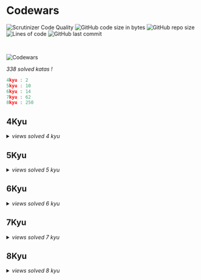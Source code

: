 # Codewars

![Scrutinizer Code Quality](https://scrutinizer-ci.com/g/Sigmanificient/Codewars/badges/quality-score.png?b=master)
![GitHub code size in bytes](https://img.shields.io/github/languages/code-size/Sigmanificient/Codewars)
![GitHub repo size](https://img.shields.io/github/repo-size/Sigmanificient/Codewars)
![Lines of code](https://img.shields.io/tokei/lines/github/Sigmanificient/Codewars)
![GitHub last commit](https://img.shields.io/github/last-commit/Sigmanificient/Codewars)

<br>

![Codewars](https://www.codewars.com/users/Sigmanificient/badges/large)

*338 solved katas !*

```c
4kyu : 2
5kyu : 10
6kyu : 14
7kyu : 62
8kyu : 250
```

<h2>4Kyu</h2>
<details>
	<summary>
		<i>views solved 4 kyu</i>
	</summary>

`Permutations`:
<img src="https://github.com/Sigmanificient/Codewars/blob/master/docs/img/py.png" height="20px">

`Strip comments`:
<img src="https://github.com/Sigmanificient/Codewars/blob/master/docs/img/py.png" height="20px">
</details>

<h2>5Kyu</h2>
<details>
	<summary>
		<i>views solved 5 kyu</i>
	</summary>

`Convert a hax string to rgb`:
<img src="https://github.com/Sigmanificient/Codewars/blob/master/docs/img/js.png" height="20px">

`Hex dump`:
<img src="https://github.com/Sigmanificient/Codewars/blob/master/docs/img/py.png" height="20px">

`Isbn-10 validation`:
<img src="https://github.com/Sigmanificient/Codewars/blob/master/docs/img/py.png" height="20px">

`Moving zeros to the end`:
<img src="https://github.com/Sigmanificient/Codewars/blob/master/docs/img/py.png" height="20px">

`Perimeter`:
<img src="https://github.com/Sigmanificient/Codewars/blob/master/docs/img/py.png" height="20px">

`Primes in numbers`:
<img src="https://github.com/Sigmanificient/Codewars/blob/master/docs/img/py.png" height="20px">

`Regex password validation`:
<img src="https://github.com/Sigmanificient/Codewars/blob/master/docs/img/py.png" height="20px">

`Scramble`:
<img src="https://github.com/Sigmanificient/Codewars/blob/master/docs/img/py.png" height="20px">

`Whats a perfect power anyway`:
<img src="https://github.com/Sigmanificient/Codewars/blob/master/docs/img/py.png" height="20px">

`Where my anagrams at`:
<img src="https://github.com/Sigmanificient/Codewars/blob/master/docs/img/py.png" height="20px">
</details>

<h2>6Kyu</h2>
<details>
	<summary>
		<i>views solved 6 kyu</i>
	</summary>

`Are they the same`:
<img src="https://github.com/Sigmanificient/Codewars/blob/master/docs/img/py.png" height="20px">

`Backwards read primes`:
<img src="https://github.com/Sigmanificient/Codewars/blob/master/docs/img/py.png" height="20px">

`Counting duplicates`:
<img src="https://github.com/Sigmanificient/Codewars/blob/master/docs/img/py.png" height="20px">

`Decode the morse code`:
<img src="https://github.com/Sigmanificient/Codewars/blob/master/docs/img/py.png" height="20px">

`Find the odd int`:
<img src="https://github.com/Sigmanificient/Codewars/blob/master/docs/img/py.png" height="20px">

`Highest scoring word`:
<img src="https://github.com/Sigmanificient/Codewars/blob/master/docs/img/py.png" height="20px">

`Ip validation`:
<img src="https://github.com/Sigmanificient/Codewars/blob/master/docs/img/py.png" height="20px">

`Iq test`:
<img src="https://github.com/Sigmanificient/Codewars/blob/master/docs/img/py.png" height="20px">

`Playing with digits`:
<img src="https://github.com/Sigmanificient/Codewars/blob/master/docs/img/py.png" height="20px">

`Playing with passphrases`:
<img src="https://github.com/Sigmanificient/Codewars/blob/master/docs/img/py.png" height="20px">

`Replace with alphabet position`:
<img src="https://github.com/Sigmanificient/Codewars/blob/master/docs/img/py.png" height="20px">

`Simple fun #305 typist`:
<img src="https://github.com/Sigmanificient/Codewars/blob/master/docs/img/py.png" height="20px">

`Tribonacci sequence`:
<img src="https://github.com/Sigmanificient/Codewars/blob/master/docs/img/py.png" height="20px">

`Unique in order`:
<img src="https://github.com/Sigmanificient/Codewars/blob/master/docs/img/py.png" height="20px">
</details>

<h2>7Kyu</h2>
<details>
	<summary>
		<i>views solved 7 kyu</i>
	</summary>

`A rule of divisibility by 7`:
<img src="https://github.com/Sigmanificient/Codewars/blob/master/docs/img/py.png" height="20px">

`All star code challenge #20`:
<img src="https://github.com/Sigmanificient/Codewars/blob/master/docs/img/py.png" height="20px">

`Beginner series #3 sum of numbers`:
<img src="https://github.com/Sigmanificient/Codewars/blob/master/docs/img/py.png" height="20px">

`Checks for prime numbers`:
<img src="https://github.com/Sigmanificient/Codewars/blob/master/docs/img/py.png" height="20px">

`Credit card mask`:
<img src="https://github.com/Sigmanificient/Codewars/blob/master/docs/img/py.png" height="20px"> <img src="https://github.com/Sigmanificient/Codewars/blob/master/docs/img/js.png" height="20px">

`Decimal reverser`:
<img src="https://github.com/Sigmanificient/Codewars/blob/master/docs/img/py.png" height="20px">

`Descending order`:
<img src="https://github.com/Sigmanificient/Codewars/blob/master/docs/img/py.png" height="20px">

`Disemvowel trolls`:
<img src="https://github.com/Sigmanificient/Codewars/blob/master/docs/img/py.png" height="20px">

`Elevator distance`:
<img src="https://github.com/Sigmanificient/Codewars/blob/master/docs/img/py.png" height="20px">

`Evaporator`:
<img src="https://github.com/Sigmanificient/Codewars/blob/master/docs/img/py.png" height="20px">

`Even and odd`:
<img src="https://github.com/Sigmanificient/Codewars/blob/master/docs/img/py.png" height="20px">

`Even numbers in an array`:
<img src="https://github.com/Sigmanificient/Codewars/blob/master/docs/img/py.png" height="20px">

`Factorial`:
<img src="https://github.com/Sigmanificient/Codewars/blob/master/docs/img/py.png" height="20px">

`Factorial 2`:
<img src="https://github.com/Sigmanificient/Codewars/blob/master/docs/img/py.png" height="20px">

`Find the next perfect square`:
<img src="https://github.com/Sigmanificient/Codewars/blob/master/docs/img/py.png" height="20px">

`Fizz buzz`:
<img src="https://github.com/Sigmanificient/Codewars/blob/master/docs/img/py.png" height="20px">

`Get the middle character`:
<img src="https://github.com/Sigmanificient/Codewars/blob/master/docs/img/py.png" height="20px">

`Growth of a population`:
<img src="https://github.com/Sigmanificient/Codewars/blob/master/docs/img/py.png" height="20px">

`Having sum`:
<img src="https://github.com/Sigmanificient/Codewars/blob/master/docs/img/py.png" height="20px">

`Heron formula`:
<img src="https://github.com/Sigmanificient/Codewars/blob/master/docs/img/py.png" height="20px">

`Highest and lowest`:
<img src="https://github.com/Sigmanificient/Codewars/blob/master/docs/img/py.png" height="20px">

`Im everywhere`:
<img src="https://github.com/Sigmanificient/Codewars/blob/master/docs/img/py.png" height="20px">

`Is even bitwise series`:
<img src="https://github.com/Sigmanificient/Codewars/blob/master/docs/img/py.png" height="20px">

`Jaden casing strings`:
<img src="https://github.com/Sigmanificient/Codewars/blob/master/docs/img/py.png" height="20px">

`Last survivor`:
<img src="https://github.com/Sigmanificient/Codewars/blob/master/docs/img/py.png" height="20px">

`List filtering`:
<img src="https://github.com/Sigmanificient/Codewars/blob/master/docs/img/py.png" height="20px">

`Loop array`:
<img src="https://github.com/Sigmanificient/Codewars/blob/master/docs/img/js.png" height="20px">

`Map function issue`:
<img src="https://github.com/Sigmanificient/Codewars/blob/master/docs/img/py.png" height="20px">

`Middle me`:
<img src="https://github.com/Sigmanificient/Codewars/blob/master/docs/img/py.png" height="20px">

`Multples`:
<img src="https://github.com/Sigmanificient/Codewars/blob/master/docs/img/py.png" height="20px">

`Mumbling`:
<img src="https://github.com/Sigmanificient/Codewars/blob/master/docs/img/py.png" height="20px">

`Not oddities here`:
<img src="https://github.com/Sigmanificient/Codewars/blob/master/docs/img/py.png" height="20px">

`Previous multiple of three`:
<img src="https://github.com/Sigmanificient/Codewars/blob/master/docs/img/py.png" height="20px">

`Printer errors`:
<img src="https://github.com/Sigmanificient/Codewars/blob/master/docs/img/py.png" height="20px">

`Rearrange number to get it maximum`:
<img src="https://github.com/Sigmanificient/Codewars/blob/master/docs/img/py.png" height="20px">

`Remove duplicate words`:
<img src="https://github.com/Sigmanificient/Codewars/blob/master/docs/img/py.png" height="20px">

`Reverse words`:
<img src="https://github.com/Sigmanificient/Codewars/blob/master/docs/img/py.png" height="20px">

`Shorter word`:
<img src="https://github.com/Sigmanificient/Codewars/blob/master/docs/img/py.png" height="20px">

`Smallest product`:
<img src="https://github.com/Sigmanificient/Codewars/blob/master/docs/img/py.png" height="20px">

`Snake case keys`:
<img src="https://github.com/Sigmanificient/Codewars/blob/master/docs/img/py.png" height="20px">

`Some but not all`:
<img src="https://github.com/Sigmanificient/Codewars/blob/master/docs/img/py.png" height="20px">

`Sorted numbers`:
<img src="https://github.com/Sigmanificient/Codewars/blob/master/docs/img/py.png" height="20px">

`Split in parts`:
<img src="https://github.com/Sigmanificient/Codewars/blob/master/docs/img/py.png" height="20px">

`Square every digit`:
<img src="https://github.com/Sigmanificient/Codewars/blob/master/docs/img/py.png" height="20px">

`String swap vowel case`:
<img src="https://github.com/Sigmanificient/Codewars/blob/master/docs/img/py.png" height="20px">

`Sum of cubes`:
<img src="https://github.com/Sigmanificient/Codewars/blob/master/docs/img/py.png" height="20px">

`Sum of digits`:
<img src="https://github.com/Sigmanificient/Codewars/blob/master/docs/img/py.png" height="20px">

`Sum of the first nth term of series`:
<img src="https://github.com/Sigmanificient/Codewars/blob/master/docs/img/py.png" height="20px">

`Sum or difference`:
<img src="https://github.com/Sigmanificient/Codewars/blob/master/docs/img/py.png" height="20px">

`Switcheroo`:
<img src="https://github.com/Sigmanificient/Codewars/blob/master/docs/img/py.png" height="20px">

`Thinkful string drills poem formatter`:
<img src="https://github.com/Sigmanificient/Codewars/blob/master/docs/img/py.png" height="20px">

`Thinkful string drills repeater`:
<img src="https://github.com/Sigmanificient/Codewars/blob/master/docs/img/py.png" height="20px">

`Two to one`:
<img src="https://github.com/Sigmanificient/Codewars/blob/master/docs/img/py.png" height="20px">

`Vaporcode`:
<img src="https://github.com/Sigmanificient/Codewars/blob/master/docs/img/py.png" height="20px">

`Vowel changer`:
<img src="https://github.com/Sigmanificient/Codewars/blob/master/docs/img/py.png" height="20px">

`Vowel count`:
<img src="https://github.com/Sigmanificient/Codewars/blob/master/docs/img/py.png" height="20px">

`What a classy song`:
<img src="https://github.com/Sigmanificient/Codewars/blob/master/docs/img/py.png" height="20px">

`Which string is worth more`:
<img src="https://github.com/Sigmanificient/Codewars/blob/master/docs/img/py.png" height="20px">

`Words to sentence`:
<img src="https://github.com/Sigmanificient/Codewars/blob/master/docs/img/py.png" height="20px">

`Youre a square`:
<img src="https://github.com/Sigmanificient/Codewars/blob/master/docs/img/py.png" height="20px">

`Zeros and ones`:
<img src="https://github.com/Sigmanificient/Codewars/blob/master/docs/img/py.png" height="20px">
</details>

<h2>8Kyu</h2>
<details>
	<summary>
		<i>views solved 8 kyu</i>
	</summary>

`Enumerable magic #1 true for all`:
<img src="https://github.com/Sigmanificient/Codewars/blob/master/docs/img/py.png" height="20px">

`Grasshoppper function syntax debugging`:
<img src="https://github.com/Sigmanificient/Codewars/blob/master/docs/img/py.png" height="20px">

`A needle in the haystack`:
<img src="https://github.com/Sigmanificient/Codewars/blob/master/docs/img/py.png" height="20px">

`Abbreviate a two word name`:
<img src="https://github.com/Sigmanificient/Codewars/blob/master/docs/img/py.png" height="20px">

`Add length`:
<img src="https://github.com/Sigmanificient/Codewars/blob/master/docs/img/py.png" height="20px">

`Add numbers`:
<img src="https://github.com/Sigmanificient/Codewars/blob/master/docs/img/py.png" height="20px">

`Adults ony sql for beginnners #1`:
<img src="https://github.com/Sigmanificient/Codewars/blob/master/docs/img/sql.png" height="20px">

`Alan partride ii apple turnover`:
<img src="https://github.com/Sigmanificient/Codewars/blob/master/docs/img/py.png" height="20px">

`All star code challenge #18`:
<img src="https://github.com/Sigmanificient/Codewars/blob/master/docs/img/py.png" height="20px">

`Alternate case`:
<img src="https://github.com/Sigmanificient/Codewars/blob/master/docs/img/py.png" height="20px">

`Are arrow functions odd`:
<img src="https://github.com/Sigmanificient/Codewars/blob/master/docs/img/py.png" height="20px">

`Are you playing banjo`:
<img src="https://github.com/Sigmanificient/Codewars/blob/master/docs/img/py.png" height="20px">

`Area of perimeter`:
<img src="https://github.com/Sigmanificient/Codewars/blob/master/docs/img/py.png" height="20px">

`Array plus array`:
<img src="https://github.com/Sigmanificient/Codewars/blob/master/docs/img/py.png" height="20px">

`Aspect ratio cropping part 1`:
<img src="https://github.com/Sigmanificient/Codewars/blob/master/docs/img/js.png" height="20px">

`Basic mathematical operations`:
<img src="https://github.com/Sigmanificient/Codewars/blob/master/docs/img/py.png" height="20px">

`Basic traning add item to a array`:
<img src="https://github.com/Sigmanificient/Codewars/blob/master/docs/img/py.png" height="20px">

`Basic variable asignment`:
<img src="https://github.com/Sigmanificient/Codewars/blob/master/docs/img/py.png" height="20px">

`Beginner lost without a map`:
<img src="https://github.com/Sigmanificient/Codewars/blob/master/docs/img/py.png" height="20px">

`Beginner reduce but grow`:
<img src="https://github.com/Sigmanificient/Codewars/blob/master/docs/img/py.png" height="20px">

`Beginner serie #1 school paperwork`:
<img src="https://github.com/Sigmanificient/Codewars/blob/master/docs/img/py.png" height="20px">

`Beginner series #2 clock`:
<img src="https://github.com/Sigmanificient/Codewars/blob/master/docs/img/py.png" height="20px">

`Beginner series #4 cockroack`:
<img src="https://github.com/Sigmanificient/Codewars/blob/master/docs/img/py.png" height="20px">

`Bin to decimal`:
<img src="https://github.com/Sigmanificient/Codewars/blob/master/docs/img/py.png" height="20px">

`Calculate average`:
<img src="https://github.com/Sigmanificient/Codewars/blob/master/docs/img/py.png" height="20px">

`Calculate bmi`:
<img src="https://github.com/Sigmanificient/Codewars/blob/master/docs/img/py.png" height="20px">

`Can we divide it`:
<img src="https://github.com/Sigmanificient/Codewars/blob/master/docs/img/py.png" height="20px">

`Capacity and mutability`:
<img src="https://github.com/Sigmanificient/Codewars/blob/master/docs/img/py.png" height="20px">

`Century from year`:
<img src="https://github.com/Sigmanificient/Codewars/blob/master/docs/img/py.png" height="20px">

`Charater frequency`:
<img src="https://github.com/Sigmanificient/Codewars/blob/master/docs/img/py.png" height="20px">

`Check the exam`:
<img src="https://github.com/Sigmanificient/Codewars/blob/master/docs/img/py.png" height="20px">

`Chuck norris vii true or false`:
<img src="https://github.com/Sigmanificient/Codewars/blob/master/docs/img/py.png" height="20px">

`Classic hello world`:
<img src="https://github.com/Sigmanificient/Codewars/blob/master/docs/img/py.png" height="20px">

`Collatz conjecture`:
<img src="https://github.com/Sigmanificient/Codewars/blob/master/docs/img/py.png" height="20px">

`Color ghost`:
<img src="https://github.com/Sigmanificient/Codewars/blob/master/docs/img/py.png" height="20px">

`Concurency convercy i`:
<img src="https://github.com/Sigmanificient/Codewars/blob/master/docs/img/py.png" height="20px">

`Convert a string to an array`:
<img src="https://github.com/Sigmanificient/Codewars/blob/master/docs/img/py.png" height="20px">

`Convert a string to number`:
<img src="https://github.com/Sigmanificient/Codewars/blob/master/docs/img/py.png" height="20px">

`Convert boolean to a string`:
<img src="https://github.com/Sigmanificient/Codewars/blob/master/docs/img/py.png" height="20px">

`Convert boolean values to string yes and no`:
<img src="https://github.com/Sigmanificient/Codewars/blob/master/docs/img/py.png" height="20px">

`Convert number to a string`:
<img src="https://github.com/Sigmanificient/Codewars/blob/master/docs/img/py.png" height="20px">

`Convert number to reversed array of digits`:
<img src="https://github.com/Sigmanificient/Codewars/blob/master/docs/img/py.png" height="20px">

`Convert to binary`:
<img src="https://github.com/Sigmanificient/Codewars/blob/master/docs/img/py.png" height="20px">

`Correct the mistake of the character recognition software`:
<img src="https://github.com/Sigmanificient/Codewars/blob/master/docs/img/py.png" height="20px">

`Count by x`:
<img src="https://github.com/Sigmanificient/Codewars/blob/master/docs/img/py.png" height="20px">

`Count odd numbers below n`:
<img src="https://github.com/Sigmanificient/Codewars/blob/master/docs/img/py.png" height="20px">

`Count of monkeys`:
<img src="https://github.com/Sigmanificient/Codewars/blob/master/docs/img/py.png" height="20px">

`Count of positive sum of negative`:
<img src="https://github.com/Sigmanificient/Codewars/blob/master/docs/img/py.png" height="20px">

`Count the number of cubes with paint on`:
<img src="https://github.com/Sigmanificient/Codewars/blob/master/docs/img/py.png" height="20px">

`Couting sheep`:
<img src="https://github.com/Sigmanificient/Codewars/blob/master/docs/img/py.png" height="20px">

`Csv representation of array`:
<img src="https://github.com/Sigmanificient/Codewars/blob/master/docs/img/py.png" height="20px">

`Difference of volume of cuboids`:
<img src="https://github.com/Sigmanificient/Codewars/blob/master/docs/img/py.png" height="20px">

`Dna to rna conversion`:
<img src="https://github.com/Sigmanificient/Codewars/blob/master/docs/img/py.png" height="20px">

`Do i get a bonus`:
<img src="https://github.com/Sigmanificient/Codewars/blob/master/docs/img/py.png" height="20px">

`Do you speak english`:
<img src="https://github.com/Sigmanificient/Codewars/blob/master/docs/img/py.png" height="20px">

`Dollar and cents`:
<img src="https://github.com/Sigmanificient/Codewars/blob/master/docs/img/py.png" height="20px">

`Double char`:
<img src="https://github.com/Sigmanificient/Codewars/blob/master/docs/img/py.png" height="20px">

`Draw stairs`:
<img src="https://github.com/Sigmanificient/Codewars/blob/master/docs/img/py.png" height="20px">

`Drink about`:
<img src="https://github.com/Sigmanificient/Codewars/blob/master/docs/img/py.png" height="20px">

`Ensure quesion`:
<img src="https://github.com/Sigmanificient/Codewars/blob/master/docs/img/py.png" height="20px">

`Enumerable magic #1 true for all`:
<img src="https://github.com/Sigmanificient/Codewars/blob/master/docs/img/js.png" height="20px">

`Enumerable magic #20 cascading subsets`:
<img src="https://github.com/Sigmanificient/Codewars/blob/master/docs/img/py.png" height="20px">

`Enumerable magic #25 take the first n elements`:
<img src="https://github.com/Sigmanificient/Codewars/blob/master/docs/img/py.png" height="20px">

`Enumerable magic #3 does my list include this`:
<img src="https://github.com/Sigmanificient/Codewars/blob/master/docs/img/py.png" height="20px">

`Even or odd`:
<img src="https://github.com/Sigmanificient/Codewars/blob/master/docs/img/py.png" height="20px">

`Exclamation mark serie #1 remove a exclamation mark from the end of string`:
<img src="https://github.com/Sigmanificient/Codewars/blob/master/docs/img/py.png" height="20px">

`Exclamation marks series #11 replace all vowel to exclamation mark in the sentence`:
<img src="https://github.com/Sigmanificient/Codewars/blob/master/docs/img/py.png" height="20px">

`Exclamation marks series #2 remove all exclamation marks from the end of sentence`:
<img src="https://github.com/Sigmanificient/Codewars/blob/master/docs/img/py.png" height="20px">

`Exclamation marks series #4 remove all exclamation marks from sentence but ensure a exclamation mark at the end of string`:
<img src="https://github.com/Sigmanificient/Codewars/blob/master/docs/img/py.png" height="20px">

`Exclamation marks series #6 remove n exclamation marks in the sentence from left to right`:
<img src="https://github.com/Sigmanificient/Codewars/blob/master/docs/img/py.png" height="20px">

`Exclusive or xor logical operator`:
<img src="https://github.com/Sigmanificient/Codewars/blob/master/docs/img/py.png" height="20px">

`Expressions matter`:
<img src="https://github.com/Sigmanificient/Codewars/blob/master/docs/img/py.png" height="20px">

`Fake binary`:
<img src="https://github.com/Sigmanificient/Codewars/blob/master/docs/img/py.png" height="20px">

`Filling an array`:
<img src="https://github.com/Sigmanificient/Codewars/blob/master/docs/img/py.png" height="20px">

`Filter out the geese`:
<img src="https://github.com/Sigmanificient/Codewars/blob/master/docs/img/py.png" height="20px">

`Filtering even numbers`:
<img src="https://github.com/Sigmanificient/Codewars/blob/master/docs/img/py.png" height="20px">

`Find maximum and minimum valus of a list`:
<img src="https://github.com/Sigmanificient/Codewars/blob/master/docs/img/py.png" height="20px">

`Find multiples of a number`:
<img src="https://github.com/Sigmanificient/Codewars/blob/master/docs/img/py.png" height="20px">

`Find nearest square number`:
<img src="https://github.com/Sigmanificient/Codewars/blob/master/docs/img/py.png" height="20px">

`Find numbers which are divisible by given number`:
<img src="https://github.com/Sigmanificient/Codewars/blob/master/docs/img/py.png" height="20px">

`Find the difference in age between oldest and youngest  family members`:
<img src="https://github.com/Sigmanificient/Codewars/blob/master/docs/img/py.png" height="20px">

`Find the first non-consecutive number`:
<img src="https://github.com/Sigmanificient/Codewars/blob/master/docs/img/py.png" height="20px">

`Find the position`:
<img src="https://github.com/Sigmanificient/Codewars/blob/master/docs/img/py.png" height="20px">

`Find the smallest integer in the array`:
<img src="https://github.com/Sigmanificient/Codewars/blob/master/docs/img/py.png" height="20px">

`Five without numbers`:
<img src="https://github.com/Sigmanificient/Codewars/blob/master/docs/img/py.png" height="20px">

`Fix the loop`:
<img src="https://github.com/Sigmanificient/Codewars/blob/master/docs/img/py.png" height="20px">

`Fixme replace all dots`:
<img src="https://github.com/Sigmanificient/Codewars/blob/master/docs/img/py.png" height="20px">

`For ufc fans total beginners conor mcgregor vs george saint pierre`:
<img src="https://github.com/Sigmanificient/Codewars/blob/master/docs/img/py.png" height="20px">

`Formatting decimal places #0`:
<img src="https://github.com/Sigmanificient/Codewars/blob/master/docs/img/py.png" height="20px">

`Function 1 hello world`:
<img src="https://github.com/Sigmanificient/Codewars/blob/master/docs/img/py.png" height="20px">

`Function 2 squaring an argument`:
<img src="https://github.com/Sigmanificient/Codewars/blob/master/docs/img/py.png" height="20px">

`Function 3 multiplying two numbers`:
<img src="https://github.com/Sigmanificient/Codewars/blob/master/docs/img/py.png" height="20px">

`Fundamentails return`:
<img src="https://github.com/Sigmanificient/Codewars/blob/master/docs/img/py.png" height="20px">

`Generate range of integers`:
<img src="https://github.com/Sigmanificient/Codewars/blob/master/docs/img/py.png" height="20px">

`Geometry basics distance between points in 2d`:
<img src="https://github.com/Sigmanificient/Codewars/blob/master/docs/img/py.png" height="20px">

`Get ascii value of character`:
<img src="https://github.com/Sigmanificient/Codewars/blob/master/docs/img/py.png" height="20px">

`Get character from ascii value`:
<img src="https://github.com/Sigmanificient/Codewars/blob/master/docs/img/py.png" height="20px">

`Get nth even number`:
<img src="https://github.com/Sigmanificient/Codewars/blob/master/docs/img/py.png" height="20px">

`Get planet by id`:
<img src="https://github.com/Sigmanificient/Codewars/blob/master/docs/img/py.png" height="20px">

`Get the mean of an array`:
<img src="https://github.com/Sigmanificient/Codewars/blob/master/docs/img/py.png" height="20px">

`Grader`:
<img src="https://github.com/Sigmanificient/Codewars/blob/master/docs/img/py.png" height="20px">

`Grasshopper array mean`:
<img src="https://github.com/Sigmanificient/Codewars/blob/master/docs/img/py.png" height="20px">

`Grasshopper basic function fixer`:
<img src="https://github.com/Sigmanificient/Codewars/blob/master/docs/img/py.png" height="20px">

`Grasshopper check for factor`:
<img src="https://github.com/Sigmanificient/Codewars/blob/master/docs/img/py.png" height="20px">

`Grasshopper combine strings`:
<img src="https://github.com/Sigmanificient/Codewars/blob/master/docs/img/py.png" height="20px">

`Grasshopper create the rooms`:
<img src="https://github.com/Sigmanificient/Codewars/blob/master/docs/img/py.png" height="20px">

`Grasshopper debug`:
<img src="https://github.com/Sigmanificient/Codewars/blob/master/docs/img/py.png" height="20px">

`Grasshopper debug say hello`:
<img src="https://github.com/Sigmanificient/Codewars/blob/master/docs/img/py.png" height="20px">

`Grasshopper if else syntax debug`:
<img src="https://github.com/Sigmanificient/Codewars/blob/master/docs/img/py.png" height="20px">

`Grasshopper messi goals`:
<img src="https://github.com/Sigmanificient/Codewars/blob/master/docs/img/py.png" height="20px">

`Grasshopper personalized message`:
<img src="https://github.com/Sigmanificient/Codewars/blob/master/docs/img/py.png" height="20px">

`Grasshopper summation`:
<img src="https://github.com/Sigmanificient/Codewars/blob/master/docs/img/py.png" height="20px">

`Grasshopper terminal combat function`:
<img src="https://github.com/Sigmanificient/Codewars/blob/master/docs/img/py.png" height="20px">

`Grasshopper terminal game move function`:
<img src="https://github.com/Sigmanificient/Codewars/blob/master/docs/img/py.png" height="20px">

`Grasshopper variable assignment debug`:
<img src="https://github.com/Sigmanificient/Codewars/blob/master/docs/img/py.png" height="20px">

`Grasshoppper messi goals function`:
<img src="https://github.com/Sigmanificient/Codewars/blob/master/docs/img/py.png" height="20px">

`Gravity flip`:
<img src="https://github.com/Sigmanificient/Codewars/blob/master/docs/img/py.png" height="20px">

`Greek sort`:
<img src="https://github.com/Sigmanificient/Codewars/blob/master/docs/img/py.png" height="20px">

`Greet`:
<img src="https://github.com/Sigmanificient/Codewars/blob/master/docs/img/py.png" height="20px">

`Hello name or world`:
<img src="https://github.com/Sigmanificient/Codewars/blob/master/docs/img/py.png" height="20px">

`Hex to decimal`:
<img src="https://github.com/Sigmanificient/Codewars/blob/master/docs/img/py.png" height="20px">

`How do i compare numbers`:
<img src="https://github.com/Sigmanificient/Codewars/blob/master/docs/img/py.png" height="20px">

`How good are you really`:
<img src="https://github.com/Sigmanificient/Codewars/blob/master/docs/img/py.png" height="20px">

`How many lightsaber do you own`:
<img src="https://github.com/Sigmanificient/Codewars/blob/master/docs/img/py.png" height="20px">

`How much water do i need`:
<img src="https://github.com/Sigmanificient/Codewars/blob/master/docs/img/py.png" height="20px">

`How old will i be in 2099`:
<img src="https://github.com/Sigmanificient/Codewars/blob/master/docs/img/py.png" height="20px">

`I love you a little a lot passionately not at all`:
<img src="https://github.com/Sigmanificient/Codewars/blob/master/docs/img/py.png" height="20px">

`If you canrt sleep just count sheep`:
<img src="https://github.com/Sigmanificient/Codewars/blob/master/docs/img/py.png" height="20px">

`Incorrect division method`:
<img src="https://github.com/Sigmanificient/Codewars/blob/master/docs/img/py.png" height="20px">

`Invert values`:
<img src="https://github.com/Sigmanificient/Codewars/blob/master/docs/img/py.png" height="20px">

`Is divisible by x and y`:
<img src="https://github.com/Sigmanificient/Codewars/blob/master/docs/img/py.png" height="20px">

`Is he gonna survive`:
<img src="https://github.com/Sigmanificient/Codewars/blob/master/docs/img/py.png" height="20px">

`Is it a number`:
<img src="https://github.com/Sigmanificient/Codewars/blob/master/docs/img/py.png" height="20px">

`Is it a palindrome`:
<img src="https://github.com/Sigmanificient/Codewars/blob/master/docs/img/py.png" height="20px">

`Is it event`:
<img src="https://github.com/Sigmanificient/Codewars/blob/master/docs/img/py.png" height="20px">

`Is the string upper`:
<img src="https://github.com/Sigmanificient/Codewars/blob/master/docs/img/py.png" height="20px">

`Is there a vowel there`:
<img src="https://github.com/Sigmanificient/Codewars/blob/master/docs/img/py.png" height="20px">

`Is this my tail`:
<img src="https://github.com/Sigmanificient/Codewars/blob/master/docs/img/py.png" height="20px">

`Is your period late`:
<img src="https://github.com/Sigmanificient/Codewars/blob/master/docs/img/py.png" height="20px">

`Johny secret message`:
<img src="https://github.com/Sigmanificient/Codewars/blob/master/docs/img/py.png" height="20px">

`Kata example twist`:
<img src="https://github.com/Sigmanificient/Codewars/blob/master/docs/img/py.png" height="20px">

`Keep hydrated`:
<img src="https://github.com/Sigmanificient/Codewars/blob/master/docs/img/py.png" height="20px">

`Keep up the hoop`:
<img src="https://github.com/Sigmanificient/Codewars/blob/master/docs/img/py.png" height="20px">

`L1 bartender drinks`:
<img src="https://github.com/Sigmanificient/Codewars/blob/master/docs/img/py.png" height="20px">

`L1 set alarm`:
<img src="https://github.com/Sigmanificient/Codewars/blob/master/docs/img/py.png" height="20px">

`Lario and muigi pipe problem`:
<img src="https://github.com/Sigmanificient/Codewars/blob/master/docs/img/py.png" height="20px">

`Loenardo dicaprio and oscars`:
<img src="https://github.com/Sigmanificient/Codewars/blob/master/docs/img/py.png" height="20px">

`Logical calculator`:
<img src="https://github.com/Sigmanificient/Codewars/blob/master/docs/img/py.png" height="20px">

`Make uppercase`:
<img src="https://github.com/Sigmanificient/Codewars/blob/master/docs/img/py.png" height="20px">

`Man in the west`:
<img src="https://github.com/Sigmanificient/Codewars/blob/master/docs/img/py.png" height="20px">

`Merg two sorted arrays into one`:
<img src="https://github.com/Sigmanificient/Codewars/blob/master/docs/img/py.png" height="20px">

`Merging sorted integer arrays`:
<img src="https://github.com/Sigmanificient/Codewars/blob/master/docs/img/py.png" height="20px">

`Multiple of index`:
<img src="https://github.com/Sigmanificient/Codewars/blob/master/docs/img/py.png" height="20px">

`Multiplication table for number`:
<img src="https://github.com/Sigmanificient/Codewars/blob/master/docs/img/py.png" height="20px">

`Multiply`:
<img src="https://github.com/Sigmanificient/Codewars/blob/master/docs/img/py.png" height="20px"> <img src="https://github.com/Sigmanificient/Codewars/blob/master/docs/img/sql.png" height="20px">

`My head is at the wrong end`:
<img src="https://github.com/Sigmanificient/Codewars/blob/master/docs/img/py.png" height="20px">

`N-th power`:
<img src="https://github.com/Sigmanificient/Codewars/blob/master/docs/img/py.png" height="20px">

`Name shuffler`:
<img src="https://github.com/Sigmanificient/Codewars/blob/master/docs/img/py.png" height="20px">

`Name your python`:
<img src="https://github.com/Sigmanificient/Codewars/blob/master/docs/img/py.png" height="20px">

`Nba full 48 minutes average`:
<img src="https://github.com/Sigmanificient/Codewars/blob/master/docs/img/py.png" height="20px">

`No loop 2 you only need on`:
<img src="https://github.com/Sigmanificient/Codewars/blob/master/docs/img/py.png" height="20px">

`No zero for heros`:
<img src="https://github.com/Sigmanificient/Codewars/blob/master/docs/img/py.png" height="20px">

`Noob code 01 supersize me or rather this integer`:
<img src="https://github.com/Sigmanificient/Codewars/blob/master/docs/img/py.png" height="20px">

`Number to string`:
<img src="https://github.com/Sigmanificient/Codewars/blob/master/docs/img/py.png" height="20px">

`Opposite number`:
<img src="https://github.com/Sigmanificient/Codewars/blob/master/docs/img/py.png" height="20px">

`Opposites attracks`:
<img src="https://github.com/Sigmanificient/Codewars/blob/master/docs/img/py.png" height="20px">

`Palindrome strings`:
<img src="https://github.com/Sigmanificient/Codewars/blob/master/docs/img/py.png" height="20px">

`Parse float`:
<img src="https://github.com/Sigmanificient/Codewars/blob/master/docs/img/py.png" height="20px">

`Parse nice int from char problem`:
<img src="https://github.com/Sigmanificient/Codewars/blob/master/docs/img/py.png" height="20px">

`Pick a set of first elements`:
<img src="https://github.com/Sigmanificient/Codewars/blob/master/docs/img/py.png" height="20px">

`Plural`:
<img src="https://github.com/Sigmanificient/Codewars/blob/master/docs/img/py.png" height="20px">

`Polish alphabet`:
<img src="https://github.com/Sigmanificient/Codewars/blob/master/docs/img/py.png" height="20px">

`Powers of 2`:
<img src="https://github.com/Sigmanificient/Codewars/blob/master/docs/img/py.png" height="20px">

`Pre fizzbuzz workout #1`:
<img src="https://github.com/Sigmanificient/Codewars/blob/master/docs/img/py.png" height="20px">

`Price of mangoes`:
<img src="https://github.com/Sigmanificient/Codewars/blob/master/docs/img/py.png" height="20px">

`Printing array elements with command delimiters`:
<img src="https://github.com/Sigmanificient/Codewars/blob/master/docs/img/py.png" height="20px">

`Quarter of the year`:
<img src="https://github.com/Sigmanificient/Codewars/blob/master/docs/img/py.png" height="20px">

`Regex count lowercase letters`:
<img src="https://github.com/Sigmanificient/Codewars/blob/master/docs/img/py.png" height="20px">

`Regulaer ball super ball`:
<img src="https://github.com/Sigmanificient/Codewars/blob/master/docs/img/py.png" height="20px">

`Remore first and last charater`:
<img src="https://github.com/Sigmanificient/Codewars/blob/master/docs/img/py.png" height="20px">

`Remove duplicates from list`:
<img src="https://github.com/Sigmanificient/Codewars/blob/master/docs/img/py.png" height="20px">

`Remove exclamation marks`:
<img src="https://github.com/Sigmanificient/Codewars/blob/master/docs/img/py.png" height="20px">

`Remove first and last character part two`:
<img src="https://github.com/Sigmanificient/Codewars/blob/master/docs/img/py.png" height="20px">

`Remove string spaces`:
<img src="https://github.com/Sigmanificient/Codewars/blob/master/docs/img/py.png" height="20px">

`Remove the time`:
<img src="https://github.com/Sigmanificient/Codewars/blob/master/docs/img/py.png" height="20px">

`Removing elements`:
<img src="https://github.com/Sigmanificient/Codewars/blob/master/docs/img/py.png" height="20px">

`Repeat it`:
<img src="https://github.com/Sigmanificient/Codewars/blob/master/docs/img/py.png" height="20px">

`Return negative`:
<img src="https://github.com/Sigmanificient/Codewars/blob/master/docs/img/py.png" height="20px"> <img src="https://github.com/Sigmanificient/Codewars/blob/master/docs/img/js.png" height="20px"> <img src="https://github.com/Sigmanificient/Codewars/blob/master/docs/img/php.png" height="20px">

`Return the day`:
<img src="https://github.com/Sigmanificient/Codewars/blob/master/docs/img/py.png" height="20px">

`Return to sanity`:
<img src="https://github.com/Sigmanificient/Codewars/blob/master/docs/img/py.png" height="20px">

`Return two highest values in list`:
<img src="https://github.com/Sigmanificient/Codewars/blob/master/docs/img/py.png" height="20px">

`Returning strings`:
<img src="https://github.com/Sigmanificient/Codewars/blob/master/docs/img/sql.png" height="20px">

`Reverse list order`:
<img src="https://github.com/Sigmanificient/Codewars/blob/master/docs/img/py.png" height="20px">

`Reversed sequence`:
<img src="https://github.com/Sigmanificient/Codewars/blob/master/docs/img/py.png" height="20px">

`Reversed strings`:
<img src="https://github.com/Sigmanificient/Codewars/blob/master/docs/img/py.png" height="20px">

`Reversed words`:
<img src="https://github.com/Sigmanificient/Codewars/blob/master/docs/img/py.png" height="20px">

`Reversing words in a string`:
<img src="https://github.com/Sigmanificient/Codewars/blob/master/docs/img/py.png" height="20px">

`Sentence smash`:
<img src="https://github.com/Sigmanificient/Codewars/blob/master/docs/img/py.png" height="20px">

`Short long short`:
<img src="https://github.com/Sigmanificient/Codewars/blob/master/docs/img/py.png" height="20px">

`Simple calculator`:
<img src="https://github.com/Sigmanificient/Codewars/blob/master/docs/img/py.png" height="20px">

`Simple multplication`:
<img src="https://github.com/Sigmanificient/Codewars/blob/master/docs/img/py.png" height="20px">

`Sleigh authentication`:
<img src="https://github.com/Sigmanificient/Codewars/blob/master/docs/img/py.png" height="20px">

`Smallest unused id`:
<img src="https://github.com/Sigmanificient/Codewars/blob/master/docs/img/py.png" height="20px">

`Sort and star`:
<img src="https://github.com/Sigmanificient/Codewars/blob/master/docs/img/py.png" height="20px">

`Speed code #2 array madness`:
<img src="https://github.com/Sigmanificient/Codewars/blob/master/docs/img/py.png" height="20px">

`Square n sum`:
<img src="https://github.com/Sigmanificient/Codewars/blob/master/docs/img/py.png" height="20px">

`Squash the bugs`:
<img src="https://github.com/Sigmanificient/Codewars/blob/master/docs/img/py.png" height="20px">

`String cleaning`:
<img src="https://github.com/Sigmanificient/Codewars/blob/master/docs/img/py.png" height="20px">

`String repeat`:
<img src="https://github.com/Sigmanificient/Codewars/blob/master/docs/img/py.png" height="20px">

`Stringy strings`:
<img src="https://github.com/Sigmanificient/Codewars/blob/master/docs/img/py.png" height="20px">

`Sum array`:
<img src="https://github.com/Sigmanificient/Codewars/blob/master/docs/img/py.png" height="20px">

`Sum mixed array`:
<img src="https://github.com/Sigmanificient/Codewars/blob/master/docs/img/py.png" height="20px">

`Sum of positive`:
<img src="https://github.com/Sigmanificient/Codewars/blob/master/docs/img/py.png" height="20px">

`Sum the strings`:
<img src="https://github.com/Sigmanificient/Codewars/blob/master/docs/img/py.png" height="20px">

`Sum without highest and lowest number`:
<img src="https://github.com/Sigmanificient/Codewars/blob/master/docs/img/py.png" height="20px">

`Super duper easy`:
<img src="https://github.com/Sigmanificient/Codewars/blob/master/docs/img/py.png" height="20px">

`Swap values`:
<img src="https://github.com/Sigmanificient/Codewars/blob/master/docs/img/py.png" height="20px">

`Switch it up`:
<img src="https://github.com/Sigmanificient/Codewars/blob/master/docs/img/py.png" height="20px">

`Template feature`:
<img src="https://github.com/Sigmanificient/Codewars/blob/master/docs/img/py.png" height="20px">

`The if function`:
<img src="https://github.com/Sigmanificient/Codewars/blob/master/docs/img/py.png" height="20px">

`The wide mouthed frog`:
<img src="https://github.com/Sigmanificient/Codewars/blob/master/docs/img/py.png" height="20px">

`They say that only the name is long enough to attract attention they also said that only a simple kata will have someone to solve it this is a sadly story #1 are they opposite`:
<img src="https://github.com/Sigmanificient/Codewars/blob/master/docs/img/py.png" height="20px">

`Thinkful dictionary drills order filler`:
<img src="https://github.com/Sigmanificient/Codewars/blob/master/docs/img/py.png" height="20px">

`Thinkful logic drills traffic light`:
<img src="https://github.com/Sigmanificient/Codewars/blob/master/docs/img/py.png" height="20px">

`Third angle of a triangle`:
<img src="https://github.com/Sigmanificient/Codewars/blob/master/docs/img/py.png" height="20px">

`To square or not to square`:
<img src="https://github.com/Sigmanificient/Codewars/blob/master/docs/img/py.png" height="20px">

`Total amount of points`:
<img src="https://github.com/Sigmanificient/Codewars/blob/master/docs/img/py.png" height="20px">

`Transportation on vacation`:
<img src="https://github.com/Sigmanificient/Codewars/blob/master/docs/img/py.png" height="20px">

`Triple double`:
<img src="https://github.com/Sigmanificient/Codewars/blob/master/docs/img/py.png" height="20px">

`Twice as old`:
<img src="https://github.com/Sigmanificient/Codewars/blob/master/docs/img/py.png" height="20px">

`Uefa euro 2016`:
<img src="https://github.com/Sigmanificient/Codewars/blob/master/docs/img/py.png" height="20px">

`Unfinished loop bug fixing #1`:
<img src="https://github.com/Sigmanificient/Codewars/blob/master/docs/img/py.png" height="20px">

`Usd cny`:
<img src="https://github.com/Sigmanificient/Codewars/blob/master/docs/img/js.png" height="20px">

`Validate code with simple regex`:
<img src="https://github.com/Sigmanificient/Codewars/blob/master/docs/img/py.png" height="20px">

`Volume of a cuboid`:
<img src="https://github.com/Sigmanificient/Codewars/blob/master/docs/img/py.png" height="20px">

`Vowel remover`:
<img src="https://github.com/Sigmanificient/Codewars/blob/master/docs/img/py.png" height="20px">

`Watermelon`:
<img src="https://github.com/Sigmanificient/Codewars/blob/master/docs/img/py.png" height="20px">

`Welcome`:
<img src="https://github.com/Sigmanificient/Codewars/blob/master/docs/img/py.png" height="20px">

`Welcome to the city`:
<img src="https://github.com/Sigmanificient/Codewars/blob/master/docs/img/py.png" height="20px">

`Well of ideas easy version`:
<img src="https://github.com/Sigmanificient/Codewars/blob/master/docs/img/py.png" height="20px">

`What in between`:
<img src="https://github.com/Sigmanificient/Codewars/blob/master/docs/img/py.png" height="20px">

`What the real floor`:
<img src="https://github.com/Sigmanificient/Codewars/blob/master/docs/img/py.png" height="20px">

`Who is going to pay for the wall`:
<img src="https://github.com/Sigmanificient/Codewars/blob/master/docs/img/py.png" height="20px">

`Will there be enough space`:
<img src="https://github.com/Sigmanificient/Codewars/blob/master/docs/img/py.png" height="20px">

`Will you make it`:
<img src="https://github.com/Sigmanificient/Codewars/blob/master/docs/img/py.png" height="20px">

`You cant code under pressure 1`:
<img src="https://github.com/Sigmanificient/Codewars/blob/master/docs/img/py.png" height="20px">

`You only need one beginner`:
<img src="https://github.com/Sigmanificient/Codewars/blob/master/docs/img/py.png" height="20px">
</details>

